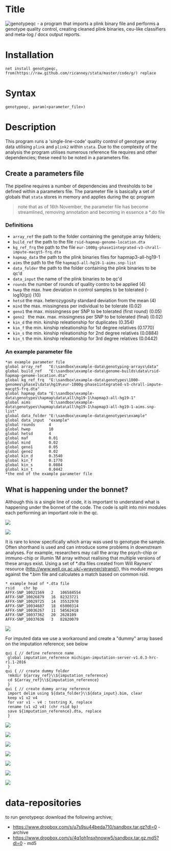 # Title
![genotypeqc](https://github.com/ricanney/stata/blob/master/code/g/genotypeqc.ado) - a program that imports a plink binary file and performs a genotype quality control, creating cleaned plink binaries, ceu-like classifiers and meta-log / docx output reports. 
# Installation
```net install genotypeqc,                from(https://raw.github.com/ricanney/stata/master/code/g/) replace```
# Syntax
```genotypeqc, param(<parameter_file>)```
# Description
This program runs a 'single-line-code' quality control of genotype array data utilising ```plink``` and ```plink2``` within ```stata```. Due to the complexity of the analysis the program utilises numerous reference file requires and other dependencies; these need to be noted in a parameters file. 
## Create a parameters file
The pipeline requires a number of dependencies and thresholds to be defined within a parameters file. The parameter file is basically a set of globals that ```stata``` stores in memory and applies during the qc program

> note that as of 16th November, the parameter file has become streamlined, removing annotation and becoming in essence a \*.do file

### Definitions
* ```array_ref``` the path to the folder containing the genotype array folders;
* ```build_ref``` the path to the file ```rsid-hapmap-genome-location.dta```
* ```kg_ref_frq``` the path to the file ```eur-1000g-phase1integrated-v3-chrall-impute-macgt5-frq.dta```
* ```hapmap_data``` the path to the plink binaries files for hapmap3-all-hg19-1
* ```aims``` the path to the file ```hapmap3-all-hg19-1-aims.snp-list```
* ```data_folder``` the path to the folder containing the plink binaries to be qc'd
* ```data_input``` the name of the plink binaries to be qc'd
* ```rounds``` the number of rounds of quality contro to be applied (4)
* ```hwep``` the max. hwe deviation in control samples to be tolerated (-log10(p)) (10)
* ```hetsd```  the max. heterozygosity standard deviation from the mean (4)
* ```mind``` the max. missingness per individual to be tolerate (0.02)
* ```geno1``` the max. missingness per SNP to be tolerated (first round) (0.05)
* ```geno2 ``` the max. max. missingness per SNP to be tolerated (final) (0.02)
* ```kin_d``` the min. kinship releationship for duplicates (0.354)
* ```kin_f``` the min. kinship releationship for 1st degree relatives (0.1770)
* ```kin_s``` the min. kinship releationship for 2nd degree relatives (0.0884)
* ```kin_t``` the min. kinship releationship for 3rd degree relatives (0.0442)
### An example parameter file
```
*an example parameter file
global array_ref   "E:\sandbox\example-data\genotyping-arrays\data"
global build_ref   "E:\sandbox\example-data\genome-builds\data\rsid-hapmap-genome-location.dta" 
global kg_ref_frq  "E:\sandbox\example-data\genotypes\1000-genomes\phase1\data\hg19\eur-1000g-phase1integrated-v3-chrall-impute-macgt5-frq.dta"
global hapmap_data "E:\sandbox\example-data\genotypes\hapmap\data\all\hg19-1\hapmap3-all-hg19-1"
global aims        "E:\sandbox\example-data\genotypes\hapmap\data\all\hg19-1\hapmap3-all-hg19-1-aims.snp-list"
global data_folder "E:\sandbox\example-data\genotypes\example" 
global data_input  "example" 
global rounds      4
global hwep        10
global hetsd       4
global maf         0.01
global mind        0.02
global geno1       0.05
global geno2       0.02
global kin_d       0.3540
global kin_f       0.1770
global kin_s       0.0884
global kin_t       0.0442
*the end of the example parameter file
```
## What is happening under the bonnet?
Although this is a single line of code, it is important to understand what is happening under the bonnet of the code. The code is split into mini modules each performing an important role in the qc.

![](../images/genotypeqc-preamble.png)

![](../images/genotypeqc-module1.png)

It is rare to know specifically which array was used to genotype the sample. Often shorthand is used and can introduce some problems in downstream analyses. For example, researchers may call the array the psych-chip or immuno-chip or illumin 1M array without realising that multiple versions of these arrays exist. Using a set of \*.dta files created from Will Rayners' resource (http://www.well.ox.ac.uk/~wrayner/strand/), this module merges against the \*.bim file and calculates a match based on common rsid. 


```
* example head of *.dta file
rsid	chr	bp
AFFX-SNP_10021569	2	106584554
AFFX-SNP_10026879	16	82323721
AFFX-SNP_10029725	14	35532970
AFFX-SNP_10034687	18	65000314
AFFX-SNP_10036267	11	58562418
AFFX-SNP_10037362	20	2628109
AFFX-SNP_10037636	3	82820079
```

![](../images/autism-agp2-1v2-combined.arraymatch.png)

For imputed data we use a workaround and create a "dummy" array based on the imputation reference; see below

```
qui { // define reference name 
 global imputation_reference michigan-imputation-server-v1.0.3-hrc-r1.1-2016
 }
qui { // create dummy folder
 !mkdir ${array_ref}\\${imputation_reference}
 cd ${array_ref}\\${imputation_reference}
 }
qui { // create dummy array reference
 import delim using ${data_folder}\\${data_input}.bim, clear
 keep v1 v2 v4
 for var v1 - v4 : tostring X, replace
 rename (v1 v2 v4) (chr rsid bp)
 save ${imputation_reference}.dta, replace
 }
```

![](../images/genotypeqc-module2.png)

![](../images/genotypeqc-module3.png)

![](../images/genotypeqc-module4.png)

![](../images/genotypeqc-module5.png)

![](../images/genotypeqc-module6.png)

![](../images/genotypeqc-module7.png)

![](../images/genotypeqc-module8.png)


# data-repositories
to run genotypeqc download the following archive;
* https://www.dropbox.com/s/u7s9su44beda710/sandbox.tar.gz?dl=0 - archive
* https://www.dropbox.com/s/4q1oh1nsxhnoww5/sandbox.tar.gz.md5?dl=0 - md5
